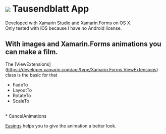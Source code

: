 # ![][LogoMD] Tausendblatt App

Developed with Xamarin Studio and Xamarin.Forms on OS X.</br>
Only tested with iOS because I have no Android license.

## With images and Xamarin.Forms animations you can make a film.

The [ViewExtensions] (https://developer.xamarin.com/api/type/Xamarin.Forms.ViewExtensions) class is the basic for that

* FadeTo</br>
* LayoutTo</br>
* RotateTo</br>
* ScaleTo</br>
</br>
* CancelAnimations</br>

[Easings](https://developer.xamarin.com/api/type/Xamarin.Forms.Easing/) helps you to give the animation a better look.


[LogoMD]: https://raw.githubusercontent.com/EifelMono/Tausendblatt/master/iOS/Resources/Images.xcassets/AppIcons.appiconset/LogoWhite.29x29.png

